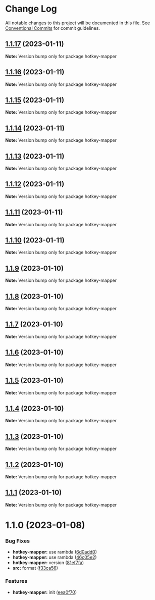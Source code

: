 # Change Log

All notable changes to this project will be documented in this file.
See [Conventional Commits](https://conventionalcommits.org) for commit guidelines.

## [1.1.17](https://github.com/snomiao/js/compare/hotkey-mapper@1.1.0...hotkey-mapper@1.1.17) (2023-01-11)

**Note:** Version bump only for package hotkey-mapper

## [1.1.16](https://github.com/snomiao/js/compare/hotkey-mapper@1.1.0...hotkey-mapper@1.1.16) (2023-01-11)

**Note:** Version bump only for package hotkey-mapper

## [1.1.15](https://github.com/snomiao/js/compare/hotkey-mapper@1.1.0...hotkey-mapper@1.1.15) (2023-01-11)

**Note:** Version bump only for package hotkey-mapper

## [1.1.14](https://github.com/snomiao/js/compare/hotkey-mapper@1.1.0...hotkey-mapper@1.1.14) (2023-01-11)

**Note:** Version bump only for package hotkey-mapper

## [1.1.13](https://github.com/snomiao/js/compare/hotkey-mapper@1.1.0...hotkey-mapper@1.1.13) (2023-01-11)

**Note:** Version bump only for package hotkey-mapper

## [1.1.12](https://github.com/snomiao/js/compare/hotkey-mapper@1.1.0...hotkey-mapper@1.1.12) (2023-01-11)

**Note:** Version bump only for package hotkey-mapper

## [1.1.11](https://github.com/snomiao/js/compare/hotkey-mapper@1.1.0...hotkey-mapper@1.1.11) (2023-01-11)

**Note:** Version bump only for package hotkey-mapper

## [1.1.10](https://github.com/snomiao/js/compare/hotkey-mapper@1.1.0...hotkey-mapper@1.1.10) (2023-01-11)

**Note:** Version bump only for package hotkey-mapper

## [1.1.9](https://github.com/snomiao/js/compare/hotkey-mapper@1.1.0...hotkey-mapper@1.1.9) (2023-01-10)

**Note:** Version bump only for package hotkey-mapper

## [1.1.8](https://github.com/snomiao/js/compare/hotkey-mapper@1.1.0...hotkey-mapper@1.1.8) (2023-01-10)

**Note:** Version bump only for package hotkey-mapper

## [1.1.7](https://github.com/snomiao/js/compare/hotkey-mapper@1.1.0...hotkey-mapper@1.1.7) (2023-01-10)

**Note:** Version bump only for package hotkey-mapper

## [1.1.6](https://github.com/snomiao/js/compare/hotkey-mapper@1.1.0...hotkey-mapper@1.1.6) (2023-01-10)

**Note:** Version bump only for package hotkey-mapper

## [1.1.5](https://github.com/snomiao/js/compare/hotkey-mapper@1.1.0...hotkey-mapper@1.1.5) (2023-01-10)

**Note:** Version bump only for package hotkey-mapper

## [1.1.4](https://github.com/snomiao/js/compare/hotkey-mapper@1.1.0...hotkey-mapper@1.1.4) (2023-01-10)

**Note:** Version bump only for package hotkey-mapper

## [1.1.3](https://github.com/snomiao/js/compare/hotkey-mapper@1.1.0...hotkey-mapper@1.1.3) (2023-01-10)

**Note:** Version bump only for package hotkey-mapper

## [1.1.2](https://github.com/snomiao/js/compare/hotkey-mapper@1.1.0...hotkey-mapper@1.1.2) (2023-01-10)

**Note:** Version bump only for package hotkey-mapper

## [1.1.1](https://github.com/snomiao/js/compare/hotkey-mapper@1.1.0...hotkey-mapper@1.1.1) (2023-01-10)

**Note:** Version bump only for package hotkey-mapper

# 1.1.0 (2023-01-08)

### Bug Fixes

- **hotkey-mapper:** use rambda ([6d0add0](https://github.com/snomiao/js/commit/6d0add002810aa4f4a21d6f9e225b622dce70ad8))
- **hotkey-mapper:** use rambda ([46c05e2](https://github.com/snomiao/js/commit/46c05e27e347adadb121046e2c368043d4c88a4c))
- **hotkey-mapper:** version ([81ef7fa](https://github.com/snomiao/js/commit/81ef7fa423995a8e8c3edf6d46f2d84d0a4bfba2))
- **src:** format ([f33ca56](https://github.com/snomiao/js/commit/f33ca5678e4a36ac8dc2f6463365022a670da867))

### Features

- **hotkey-mapper:** init ([eea0f70](https://github.com/snomiao/js/commit/eea0f702d53e947cd9cf95c6d404ab1a5fe8c2c8))
